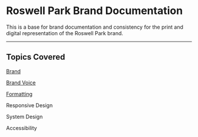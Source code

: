 # Roswell Park Brand Documentation

This is a base for brand documentation and consistency for the print and digital representation of the Roswell Park brand.

---

## Topics Covered

[Brand](/brand/brand-overview.md)

[Brand Voice](/brand-voice/brand-voice-overview.md)

[Formatting](/formatting/formatting-overview.md)

Responsive Design

System Design

Accessibility

